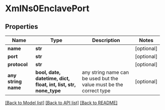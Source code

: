 # XmlNs0EnclavePort


## Properties
Name | Type | Description | Notes
------------ | ------------- | ------------- | -------------
**name** | **str** |  | [optional] 
**port** | **str** |  | [optional] 
**protocol** | **str** |  | [optional] 
**any string name** | **bool, date, datetime, dict, float, int, list, str, none_type** | any string name can be used but the value must be the correct type | [optional]

[[Back to Model list]](../README.md#documentation-for-models) [[Back to API list]](../README.md#documentation-for-api-endpoints) [[Back to README]](../README.md)


